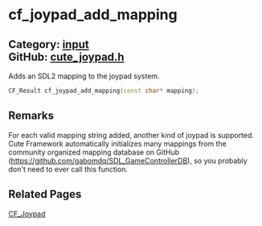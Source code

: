 [](../header.md ':include')

# cf_joypad_add_mapping

Category: [input](https://github.com/RandyGaul/cute_framework/blob/master/docs/api_reference?id=input)  
GitHub: [cute_joypad.h](https://github.com/RandyGaul/cute_framework/blob/master/include/cute_joypad.h)  
---

Adds an SDL2 mapping to the joypad system.

```cpp
CF_Result cf_joypad_add_mapping(const char* mapping);
```

## Remarks

For each valid mapping string added, another kind of joypad is supported.
Cute Framework automatically initializes many mappings from the community organized mapping
database on GitHub (https://github.com/gabomdq/SDL_GameControllerDB), so you probably don't need
to ever call this function.

## Related Pages

[CF_Joypad](https://github.com/RandyGaul/cute_framework/blob/master/docs/input/cf_joypad.md)  
